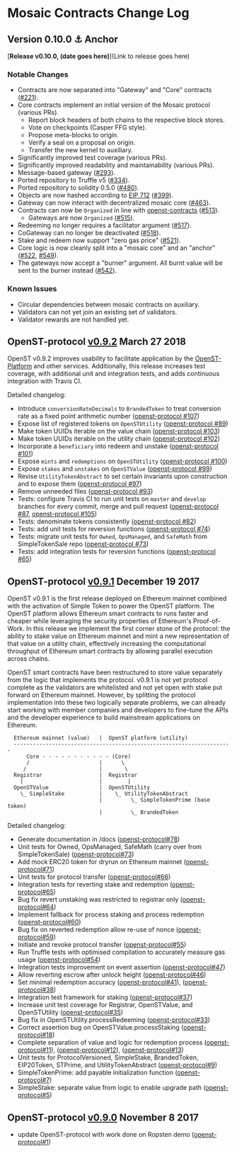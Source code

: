 # Mosaic Contracts Change Log

## Version 0.10.0 ⚓️ Anchor

[**Release v0.10.0, (date goes here)**](Link to release goes here)

### Notable Changes

* Contracts are now separated into "Gateway" and "Core" contracts ([#221](https://github.com/OpenSTFoundation/mosaic-contracts/pull/221)).
* Core contracts implement an initial version of the Mosaic protocol (various PRs).
  * Report block headers of both chains to the respective block stores.
  * Vote on checkpoints (Casper FFG style).
  * Propose meta-blocks to origin.
  * Verify a seal on a proposal on origin.
  * Transfer the new kernel to auxiliary.
* Significantly improved test coverage (various PRs).
* Significantly improved readability and maintainability (various PRs).
* Message-based gateway ([#293](https://github.com/OpenSTFoundation/mosaic-contracts/pull/293)).
* Ported repository to Truffle v5 ([#334](https://github.com/OpenSTFoundation/mosaic-contracts/pull/334)).
* Ported repository to solidity 0.5.0 ([#480](https://github.com/OpenSTFoundation/mosaic-contracts/pull/480)).
* Objects are now hashed according to [EIP 712](https://github.com/ethereum/EIPs/blob/master/EIPS/eip-712.md) ([#399](https://github.com/OpenSTFoundation/mosaic-contracts/pull/399)).
* Gateway can now interact with decentralized mosaic core ([#463](https://github.com/OpenSTFoundation/mosaic-contracts/pull/463)).
* Contracts can now be `Organized` in line with [openst-contracts](https://github.com/OpenSTFoundation/openst-contracts) ([#513](https://github.com/OpenSTFoundation/mosaic-contracts/pull/513)).
  * Gateways are now `Organized` ([#515](https://github.com/OpenSTFoundation/mosaic-contracts/pull/515)).
* Redeeming no longer requires a facilitator argument ([#517](https://github.com/OpenSTFoundation/mosaic-contracts/pull/517)).
* CoGateway can no longer be deactivated ([#518](https://github.com/OpenSTFoundation/mosaic-contracts/pull/518)).
* Stake and redeem now support "zero gas price" ([#521](https://github.com/OpenSTFoundation/mosaic-contracts/pull/521)).
* Core logic is now cleanly split into a "mosaic core" and an "anchor" ([#522](https://github.com/OpenSTFoundation/mosaic-contracts/pull/522), [#549](https://github.com/OpenSTFoundation/mosaic-contracts/pull/549)).
* The gateways now accept a "burner" argument. All burnt value will be sent to the burner instead ([#542](https://github.com/OpenSTFoundation/mosaic-contracts/pull/542)).

### Known Issues

* Circular dependencies between mosaic contracts on auxiliary.
* Validators can not yet join an existing set of validators.
* Validator rewards are not handled yet.


## OpenST-protocol [v0.9.2](https://github.com/OpenSTFoundation/openst-protocol/releases/tag/v0.9.2) March 27 2018

OpenST v0.9.2 improves usability to facilitate application by the [OpenST-Platform](https://github.com/OpenSTFoundation/openst-platform) and other services. Additionally, this release increases test coverage, with additional unit and integration tests, and adds continuous integration with Travis CI.

Detailed changelog:

- Introduce `conversionRateDecimals` to `BrandedToken` to treat conversion rate as a fixed point arithmetic number ([openst-protocol #107](https://github.com/OpenSTFoundation/openst-protocol/pull/107))
- Expose list of registered tokens on `OpenSTUtility` ([openst-protocol #89](https://github.com/OpenSTFoundation/openst-protocol/pull/89))
- Make token UUIDs iterable on the value chain ([openst-protocol #103](https://github.com/OpenSTFoundation/openst-protocol/pull/103))
- Make token UUIDs iterable on the utility chain ([openst-protocol #102](https://github.com/OpenSTFoundation/openst-protocol/pull/102))
- Incorporate a `beneficiary` into redeem and unstake ([openst-protocol #101](https://github.com/OpenSTFoundation/openst-protocol/pull/101))
- Expose `mints` and `redemptions` on `OpenSTUtility` ([openst-protocol #100](https://github.com/OpenSTFoundation/openst-protocol/pull/100))
- Expose `stakes` and `unstakes` on `OpenSTValue` ([openst-protocol #99](https://github.com/OpenSTFoundation/openst-protocol/pull/99))
- Revise `UtilityTokenAbstract` to set certain invariants upon construction and to expose them ([openst-protocol #97](https://github.com/OpenSTFoundation/openst-protocol/pull/97)) 
- Remove unneeded files ([openst-protocol #93](https://github.com/OpenSTFoundation/openst-protocol/pull/93))
- Tests: configure Travis CI to run unit tests on `master` and `develop` branches for every commit, merge and pull request ([openst-protocol #87](https://github.com/OpenSTFoundation/openst-protocol/pull/87), [openst-protocol #105](https://github.com/OpenSTFoundation/openst-protocol/pull/105))
- Tests: denominate tokens consistently ([openst-protocol #82](https://github.com/OpenSTFoundation/openst-protocol/pull/82))
- Tests: add unit tests for reversion functions ([openst-protocol #74](https://github.com/OpenSTFoundation/openst-protocol/pull/74))
- Tests: migrate unit tests for `Owned`, `OpsManaged`, and `SafeMath` from SimpleTokenSale repo ([openst-protocol #73](https://github.com/OpenSTFoundation/openst-protocol/pull/73))
- Tests: add integration tests for reversion functions ([openst-protocol #65](https://github.com/OpenSTFoundation/openst-protocol/pull/65))

## OpenST-protocol [v0.9.1](https://github.com/OpenSTFoundation/openst-protocol/releases/tag/v0.9.1) December 19 2017

OpenST v0.9.1 is the first release deployed on Ethereum mainnet combined with the
activation of Simple Token to power the OpenST platform.  The OpenST platform
allows Ethereum smart contracts to runs faster and cheaper while leveraging
the security properties of Ethereum's Proof-of-Work.  In this release we implement
the first corner stone of the protocol: the ability to stake value on Ethereum
mainnet and mint a new representation of that value on a utility chain,
effectively increasing the computational throughput of Ethereum smart contracts
by allowing parallel execution across chains.

OpenST smart contracts have been restructured to store value separately from
the logic that implements the protocol.  v0.9.1 is not yet protocol complete
as the validators are whitelisted and not yet open with stake put forward on
Ethereum mainnet.  However, by splitting the protocol implementation into
these two logically separate problems, we can already start working with
member companies and developers to fine-tune the APIs and the developer
experience to build mainstream applications on Ethereum.

```
  Ethereum mainnet (value)   |  OpenST platform (utility)
  ---------------------------------------------------------------------
      Core - - - - - - - - - - - (Core)
      /                      |      \
     /                       |       \
  Registrar                  |  Registrar
    |                        |        |
  OpenSTValue                |  OpenSTUtility
    \_ SimpleStake           |    \_ UtilityTokenAbstract
                             |         \_ SimpleTokenPrime (base token)
                             |         \_ BrandedToken
```

Detailed changelog:

- Generate documentation in /docs ([openst-protocol#78](https://github.com/OpenSTFoundation/openst-protocol/pull/78))
- Unit tests for Owned, OpsManaged, SafeMath (carry over from SimpleTokenSale) ([openst-protocol#73](https://github.com/OpenSTFoundation/openst-protocol/pull/73))
- Add mock ERC20 token for dryrun on Ethereum mainnet ([openst-protocol#71](https://github.com/OpenSTFoundation/openst-protocol/pull/71))
- Unit tests for protocol transfer ([openst-protocol#66](https://github.com/OpenSTFoundation/openst-protocol/pull/66))
- Integration tests for reverting stake and redemption ([openst-protocol#65](https://github.com/OpenSTFoundation/openst-protocol/pull/65))
- Bug fix revert unstaking was restricted to registrar only ([openst-protocol#64](https://github.com/OpenSTFoundation/openst-protocol/pull/64))
- Implement fallback for process staking and process redemption ([openst-protocol#60](https://github.com/OpenSTFoundation/openst-protocol/pull/60))
- Bug fix on reverted redemption allow re-use of nonce ([openst-protocol#59](https://github.com/OpenSTFoundation/openst-protocol/pull/59))
- Initiate and revoke protocol transfer ([openst-protocol#55](https://github.com/OpenSTFoundation/openst-protocol/pull/55))
- Run Truffle tests with optimised compilation to accurately measure gas usage ([openst-protocol#54](https://github.com/OpenSTFoundation/openst-protocol/pull/54))
- Integration tests improvement on event assertion ([openst-protocol#47](https://github.com/OpenSTFoundation/openst-protocol/pull/47))
- Allow reverting escrow after unlock height ([openst-protocol#46](https://github.com/OpenSTFoundation/openst-protocol/pull/46))
- Set minimal redemption accuracy ([openst-protocol#41](https://github.com/OpenSTFoundation/openst-protocol/pull/41)),  ([openst-protocol#38](https://github.com/OpenSTFoundation/openst-protocol/pull/38))
- Integration test framework for staking ([openst-protocol#37](https://github.com/OpenSTFoundation/openst-protocol/pull/37))
- Increase unit test coverage for Registrar, OpenSTValue, and OpenSTUtility ([openst-protocol#35](https://github.com/OpenSTFoundation/openst-protocol/pull/35))
- Bug fix in OpenSTUtility.processRedeeming ([openst-protocol#33](https://github.com/OpenSTFoundation/openst-protocol/pull/33))
- Correct assertion bug on OpenSTValue.processStaking ([openst-protocol#18](https://github.com/OpenSTFoundation/openst-protocol/pull/18))
- Complete separation of value and logic for redemption process ([openst-protocol#11](https://github.com/OpenSTFoundation/openst-protocol/pull/11)), ([openst-protocol#12](https://github.com/OpenSTFoundation/openst-protocol/pull/12)),  ([openst-protocol#13](https://github.com/OpenSTFoundation/openst-protocol/pull/13))
- Unit tests for ProtocolVersioned, SimpleStake, BrandedToken, EIP20Token, STPrime, and UtilityTokenAbstract ([openst-protocol#9](https://github.com/OpenSTFoundation/openst-protocol/pull/9))
- SimpleTokenPrime: add payable initialization function ([openst-protocol#7](https://github.com/OpenSTFoundation/openst-protocol/pull/7))
- SimpleStake: separate value from logic to enable upgrade path ([openst-protocol#5](https://github.com/OpenSTFoundation/openst-protocol/pull/1))


## OpenST-protocol [v0.9.0](https://github.com/OpenSTFoundation/openst-protocol/releases/tag/v0.9.0) November 8 2017

 - update OpenST-protocol with work done on Ropsten demo ([openst-protocol#1](https://github.com/OpenSTFoundation/openst-protocol/pull/1))
